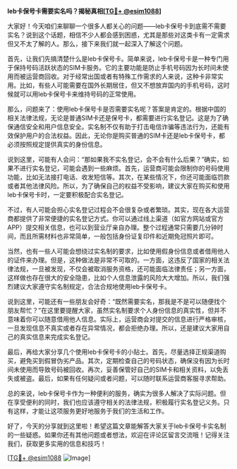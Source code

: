 **leb卡保号卡需要实名吗？揭秘真相[[TG💪+ @esim1088](https://t.me/s/esim1088)]**

大家好！今天咱们来聊聊一个很多人都关心的问题——leb卡保号卡到底需不需要实名？说到这个话题，相信不少人都会感到困惑，尤其是那些对这类卡有一定需求但又不太了解的人。那么，接下来我们就一起深入了解这个问题。

首先，让我们先搞清楚什么是leb卡保号卡。简单来说，leb卡保号卡是一种专门用于保持号码活跃状态的SIM卡服务。它的主要功能是防止手机号码因为长时间未使用而被运营商回收。对于经常出国或者有特殊工作需求的人来说，这种卡非常实用。比如，有些人可能需要在国外长期居住，但又不想放弃国内的手机号码，这时候就可以用leb卡保号卡来维持号码的正常使用。

那么，问题来了：使用leb卡保号卡是否需要实名呢？答案是肯定的。根据中国的相关法律法规，无论是普通SIM卡还是保号卡，都需要进行实名登记。这是为了确保通信安全和用户信息安全。实名制不仅有助于打击电信诈骗等违法行为，还能有效保护用户的合法权益。因此，无论你是购买普通的SIM卡还是leb卡保号卡，都必须按照规定提供真实的身份信息。

说到这里，可能有人会问：“那如果我不实名登记，会不会有什么后果？”确实，如果不进行实名登记，可能会遇到一些麻烦。首先，运营商可能会限制你的号码使用功能，比如无法接打电话、收发短信等。其次，在某些情况下，你还可能面临罚款或者其他法律风险。所以，为了确保自己的权益不受影响，建议大家在购买和使用leb卡保号卡时，一定要积极配合实名登记。

不过，有人可能会担心实名登记过程会不会很复杂或者繁琐。其实，现在各大运营商都提供了非常便捷的实名登记方式。你可以通过线上渠道（如官方网站或官方APP）提交相关信息，也可以到营业厅亲自办理。整个过程通常只需要几分钟时间，而且所需材料也非常简单，一般包括身份证复印件和近期免冠照片即可。

当然，也有一些人可能会想绕过实名制的要求，比如使用假身份信息或者借用他人的证件来办理。但是，这种做法是非常不可取的。一方面，这违反了国家的相关法律法规，一旦被发现，不仅会被取消服务资格，还可能面临法律责任；另一方面，这样做也存在很大的安全隐患，比如个人信息泄露的风险大大增加。所以，我们强烈建议大家遵守实名制规定，合法合规地使用leb卡保号卡。

说到这里，可能还有一些朋友会好奇：“既然需要实名，那我是不是可以随便找个朋友帮忙？”在这里要提醒大家，虽然实名制要求个人身份信息的真实性，但并不意味着你可以随意借用他人信息。实际上，运营商会对提交的信息进行严格审核，一旦发现信息不真实或者存在异常情况，都会拒绝办理。所以，还是建议大家用自己的真实信息来完成实名登记。

最后，再给大家分享几个使用leb卡保号卡的小贴士。首先，尽量选择正规渠道购买，避免买到假冒伪劣产品。其次，定期检查自己的号码状态，确保没有因为长时间未使用而导致号码被回收。再次，妥善保管好自己的SIM卡和相关资料，以免丢失或被盗。最后，如果有任何疑问或者问题，可以随时联系运营商客服寻求帮助。

总的来说，leb卡保号卡作为一种便利的服务，确实为很多人解决了实际问题。但在享受便利的同时，我们也应该遵守相关的法律法规，积极履行实名登记义务。只有这样，才能让这项服务更好地服务于我们的生活和工作。

好了，今天的分享就到这里啦！希望这篇文章能解答大家关于leb卡保号卡实名制的一些疑惑。如果你还有其他问题或者想法，欢迎在评论区留言交流哦！记得关注我们，获取更多实用的信息和技巧！

[[TG💪+ @esim1088](https://t.me/s/esim1088) ![Image](https://i.postimg.cc/4NQfJmqS/Snipaste-2025-05-13-00-14-12.png)]